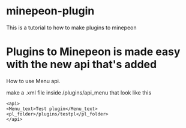 minepeon-plugin
===============

This is a tutorial to how to make plugins to minepeon


Plugins to Minepeon is made easy with the new api that's added
=====

How to use Menu api.

make a .xml file inside /plugins/api_menu that look like this

```<?xml version="1.0" encoding="ISO-8859-1"?>
<api>
<Menu_text>Test plugin</Menu_text>
<pl_folder>/plugins/testpl</pl_folder>
</api>
```

